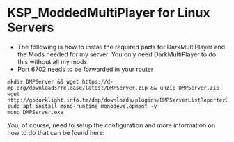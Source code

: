 # KSP_ModdedMultiPlayer for Linux Servers

- The following is how to install the required parts for DarkMultiPlayer and the Mods needed for my server. You only need DarkMultiPlayer to do this without all my mods.
- Port 6702 needs to be forwarded in your router
```
mkdir DMPServer && wget https://d-mp.org/downloads/release/latest/DMPServer.zip && unzip DMPServer.zip
wget http://godarklight.info.tm/dmp/downloads/plugins/DMPServerListReporter2/DMPServerListReporter.dll
sudo apt install mono-runtime monodevelopment -y
mono DMPServer.exe
```
You, of course, need to setup the configuration and more information on how to do that can be found here: 
